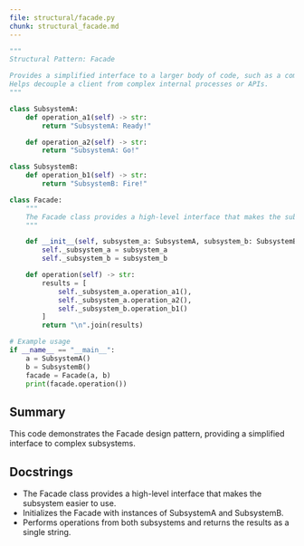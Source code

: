```yaml
---
file: structural/facade.py
chunk: structural_facade.md
---
```


```python
"""
Structural Pattern: Facade

Provides a simplified interface to a larger body of code, such as a complex subsystem.
Helps decouple a client from complex internal processes or APIs.
"""

class SubsystemA:
    def operation_a1(self) -> str:
        return "SubsystemA: Ready!"

    def operation_a2(self) -> str:
        return "SubsystemA: Go!"

class SubsystemB:
    def operation_b1(self) -> str:
        return "SubsystemB: Fire!"

class Facade:
    """
    The Facade class provides a high-level interface that makes the subsystem easier to use.
    """

    def __init__(self, subsystem_a: SubsystemA, subsystem_b: SubsystemB) -> None:
        self._subsystem_a = subsystem_a
        self._subsystem_b = subsystem_b

    def operation(self) -> str:
        results = [
            self._subsystem_a.operation_a1(),
            self._subsystem_a.operation_a2(),
            self._subsystem_b.operation_b1()
        ]
        return "\n".join(results)

# Example usage
if __name__ == "__main__":
    a = SubsystemA()
    b = SubsystemB()
    facade = Facade(a, b)
    print(facade.operation())

```

## Summary
This code demonstrates the Facade design pattern, providing a simplified interface to complex subsystems.

## Docstrings
- The Facade class provides a high-level interface that makes the subsystem easier to use.
- Initializes the Facade with instances of SubsystemA and SubsystemB.
- Performs operations from both subsystems and returns the results as a single string.

